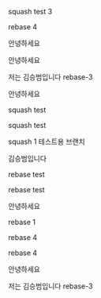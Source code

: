 squash test 3



rebase 4

안녕하세요

안녕하세요


저는 김승범입니다 rebase-3

안녕하세요

squash test

squash test

squash 1
테스트용 브랜치

김승범입니다

rebase test

rebase test

안녕하세요

rebase 1

rebase 4

rebase 4

안녕하세요

저는 김승범입니다 rebase-3